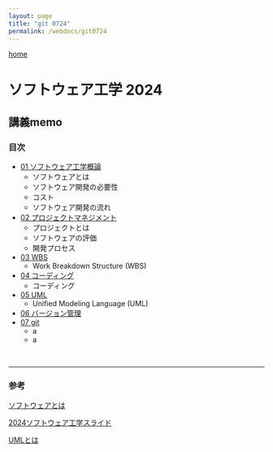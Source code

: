 ```yaml
---
layout: page
title: "git 0724"
permalink: /webdocs/git0724
---
```


[home](./)

# ソフトウェア工学 2024

## 講義memo

### 目次

* [01 ソフトウェア工学概論](/webdocs/git0724/01)
  * ソフトウェアとは
  * ソフトウェア開発の必要性
  * コスト
  * ソフトウェア開発の流れ
* [02 プロジェクトマネジメント](/webdocs/git0724/02)
  * プロジェクトとは
  * ソフトウェアの評価
  * 開発プロセス
* [03 WBS](/webdocs/git0724/03)
  * Work Breakdown Structure (WBS)
* [04 コーディング](/webdocs/git0724/04)
  * コーディング
* [05 UML](/webdocs/git0724/05)
  * Unified Modeling Language (UML)
* [06 バージョン管理](/webdocs/git0724/06)
* [07 git](/webdocs/git0724/07)
  * a
  * a
  
<br>

****
### 参考
[ソフトウェアとは](https://qiita.com/gangun/items/634043e068837af81f84)

[2024ソフトウェア工学スライド](https://docs.google.com/presentation/d/1g6aZKPf-4UVSVdw0h6M8xEnl7jF0ObTC/edit?usp=sharing&ouid=111087292446662770337&rtpof=true&sd=true)

[UMLとは](https://cacoo.com/ja/blog/what-is-uml/)
